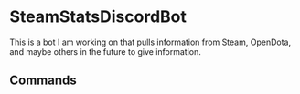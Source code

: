 # SteamStatsDiscordBot
This is a bot I am working on that pulls information from Steam, OpenDota, and maybe others in the future to give information.
## Commands

